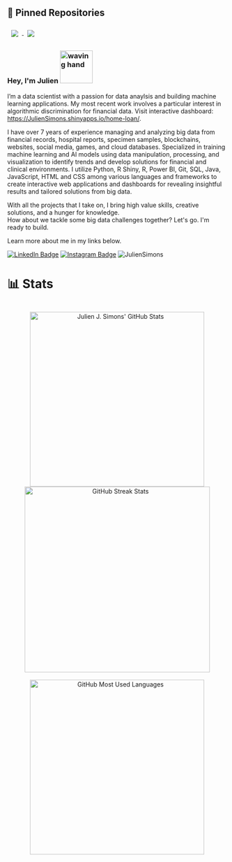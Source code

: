 ## 📌 Pinned Repositories

<a href="https://github.com/JulienSimons/Home-loan-discrimination">
  <img align="center" style="margin:0.55rem" src="https://github-readme-stats.vercel.app/api/pin/?username=JulienSimons&repo=Home-loan-discrimination&bg_color=20232A&theme=react" />
</a>

<a href="https://github.com/JulienSimons/Parallel-market-trends">
  <img align="center" style="margin:0.55rem" src="https://github-readme-stats.vercel.app/api/pin/?username=JulienSimons&repo=Parallel-market-trends&bg_color=20232A&theme=react" />
</a>

### Hey, I'm Julien <img src="https://media.tenor.com/SNL9_xhZl9oAAAAi/waving-hand-joypixels.gif" alt="waving hand" width='75' height='75'/>

I’m a data scientist with a passion for data anaylsis and building machine learning applications. My most recent work involves a particular interest in algorithmic discrimination for financial data.
Visit interactive dashboard: https://JulienSimons.shinyapps.io/home-loan/. 

I have over 7 years of experience managing and analyzing big data from financial records, hospital reports, specimen samples, blockchains, websites, social media, games, and cloud databases. Specialized in training machine learning and Al models using data manipulation, processing, and visualization to identify trends and develop solutions for financial and clinical environments. I utilize Python, R Shiny, R, Power BI, Git, SQL, Java, JavaScript, HTML and CSS among various languages and frameworks to create interactive web applications and dashboards for revealing insightful results and tailored solutions from big data.

With all the projects that I take on, I bring high value skills, creative solutions, and a hunger for knowledge. <br>
How about we tackle some big data challenges together? Let's go. I'm ready to build.

Learn more about me in my links below.

[![LinkedIn Badge](https://img.shields.io/badge/LinkedIn-informational?style=flat&logo=linkedin&logoColor=white&color=0D76A8)](https://www.linkedin.com/in/Julien-Simons/)
[![Instagram Badge](https://img.shields.io/badge/Instagram-informational?style=flat&logo=instagram&logoColor=white&color=E1306C)](https://www.instagram.com/jul13ns/)
<img src="https://komarev.com/ghpvc/?username=JulienSimons&label=Profile%20views&color=1f6feb" alt="JulienSimons" />
<br> 

# 📊 Stats
<br>
<div align=center>
 <a href="https://github.com/JulienSimons">
  <img width='400px' alt="Julien J. Simons' GitHub Stats" src="https://github-readme-stats.vercel.app/api?username=JulienSimons&show_icons=true&count_private=true&bg_color=20232A&theme=react" />
</a>
<a href="https://github.com/JulienSimons">
  <img width='425px' alt="GitHub Streak Stats" src="https://github-readme-streak-stats.herokuapp.com?user=JulienSimons&theme=react&bg_color=20232A" />
  </a>  
  </div>
<br>
<div align=center>
<img width='400px' alt="GitHub Most Used Languages" src="https://github-readme-stats.vercel.app/api/top-langs/?username=JulienSimons&hide=html,css&langs_count=10&bg_color=20232A&layout=compact&theme=react" />
    </a>
  <!-- Activity Calendar
  <a href="https://github.com/JulienSimons">
<img height='315px' src="https://ssr-contributions-svg.vercel.app/_/JulienSimons?chart=calendar&format=svg&weeks=10&theme=cyan&dark=true" />
      </a>
 <br><br>
  -->
</div>

<!--
Extra ideas:
- I’m currently working on ...
- I’m currently learning ...
- I’m looking to collaborate on ...
- I’m looking for help with ...
- Ask me about ...
- How to reach me: ...
- Pronouns: ...
- Fun fact: ...
-->
